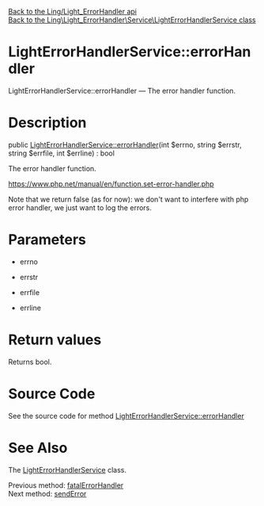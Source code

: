 [Back to the Ling/Light_ErrorHandler api](https://github.com/lingtalfi/Light_ErrorHandler/blob/master/doc/api/Ling/Light_ErrorHandler.md)<br>
[Back to the Ling\Light_ErrorHandler\Service\LightErrorHandlerService class](https://github.com/lingtalfi/Light_ErrorHandler/blob/master/doc/api/Ling/Light_ErrorHandler/Service/LightErrorHandlerService.md)


LightErrorHandlerService::errorHandler
================



LightErrorHandlerService::errorHandler — The error handler function.




Description
================


public [LightErrorHandlerService::errorHandler](https://github.com/lingtalfi/Light_ErrorHandler/blob/master/doc/api/Ling/Light_ErrorHandler/Service/LightErrorHandlerService/errorHandler.md)(int $errno, string $errstr, string $errfile, int $errline) : bool




The error handler function.

https://www.php.net/manual/en/function.set-error-handler.php

Note that we return false (as for now): we don't want to interfere with php error handler, we just
want to log the errors.




Parameters
================


- errno

    

- errstr

    

- errfile

    

- errline

    


Return values
================

Returns bool.








Source Code
===========
See the source code for method [LightErrorHandlerService::errorHandler](https://github.com/lingtalfi/Light_ErrorHandler/blob/master/Service/LightErrorHandlerService.php#L154-L164)


See Also
================

The [LightErrorHandlerService](https://github.com/lingtalfi/Light_ErrorHandler/blob/master/doc/api/Ling/Light_ErrorHandler/Service/LightErrorHandlerService.md) class.

Previous method: [fatalErrorHandler](https://github.com/lingtalfi/Light_ErrorHandler/blob/master/doc/api/Ling/Light_ErrorHandler/Service/LightErrorHandlerService/fatalErrorHandler.md)<br>Next method: [sendError](https://github.com/lingtalfi/Light_ErrorHandler/blob/master/doc/api/Ling/Light_ErrorHandler/Service/LightErrorHandlerService/sendError.md)<br>

